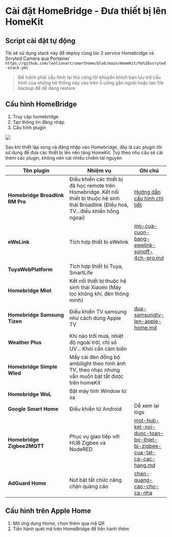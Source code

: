 # Cài đặt HomeBridge - Đưa thiết bị lên HomeKit

## Script cài đặt tự động

Tôi sẽ sử dụng stack này để deploy cùng lúc 2 service Homebridge và Scryted Camera qua Portainer `https://github.com/leolionart/smarthome/blob/main/HomeKit/hb%26scryted-stack.yml`

> Để tránh phải cấu hình lại thủ công tôi khuyến khích bạn lưu trữ cấu hình của những hệ thống này vào trên ổ cứng gắn ngoài hoặc tạo file backup để dễ dàng restore

## Cấu hình HomeBridge

1. Truy cập homebridge
2. Tạo thông tin đăng nhập
3. Cấu hình plugin

![](https://egg.d.pr/i/m0rl5o.jpg)&#x20;

Sau khi thiết lập xong và đăng nhập vào Homebridge, đây là các plugin tôi sử dụng để đưa các thiết bị lên nền tảng HomeKit. Tuỳ theo nhu cầu sẽ cài thêm các plugin, không nên cài nhiều chiếm tài nguyên

<table data-full-width="true"><thead><tr><th width="238.66666666666669">Tên plugin</th><th width="335">Nhiệm vụ</th><th>Ghi chú</th></tr></thead><tbody><tr><td><strong>Homebridge Broadlink RM Pro</strong></td><td>Điều khiển các thiết bị đã học remote trên Homebridge. Kết nối thiết bị thuộc hệ sinh thái Broadlink (Điều hoà, TV...điều khiển hồng ngoại)</td><td><a href="https://broadlink.kiwicam.nz/">Hướng dẫn cấu hình chi tiết</a></td></tr><tr><td><strong>eWeLink</strong></td><td>Tích hợp thiết bị eWelink</td><td><a data-mention href="mo-cua-cuon-bang-ewelink-sonoff-4ch-pro.md">mo-cua-cuon-bang-ewelink-sonoff-4ch-pro.md</a></td></tr><tr><td><strong>TuyaWebPlatform</strong></td><td>Tích hợp thiết bị Tuya, SmartLife</td><td></td></tr><tr><td><strong>Homebridge Miot</strong></td><td>Kết nối thiết bị thuộc hệ sinh thái Xiaomi (Máy lọc không khí, đèn thông minh)</td><td></td></tr><tr><td><strong>Homebridge Samsung Tizen</strong></td><td>Điều khiển TV samsung như cách dùng Apple TV</td><td><a data-mention href="dua-samsungtv-len-apple-home.md">dua-samsungtv-len-apple-home.md</a></td></tr><tr><td><strong>Weather Plus</strong></td><td>Khi nào trời mưa, nhiệt độ ngoài trời, chỉ số UV... Khỏi cần cảm biến</td><td></td></tr><tr><td><strong>Homebridge Simple Wled</strong></td><td>Mấy cái đèn đồng bộ ambilight theo hình ảnh TV, theo nhạc nhưng vẫn muốn bật tắt được trên homeKit</td><td></td></tr><tr><td><strong>Homebridge WoL</strong></td><td>Bật máy tính Window từ xa</td><td></td></tr><tr><td><strong>Google Smart Home</strong></td><td>Điều khiển từ Android </td><td>Dễ xem lại logs</td></tr><tr><td><strong>Homebridge Zigbee2MQTT</strong></td><td>Phục vụ giao tiếp với HUB Zigbee và NodeRED</td><td><a data-mention href="mot-hub-ket-noi-duoc-toan-bo-thiet-bi-zigbee-cua-tat-ca-cac-hang.md">mot-hub-ket-noi-duoc-toan-bo-thiet-bi-zigbee-cua-tat-ca-cac-hang.md</a></td></tr><tr><td><strong>AdGuard Home</strong></td><td>Nút bật tắt chức năng chặn quảng cáo</td><td><a data-mention href="../../nhung-du-an-thu-vi-voi-homelab/chan-quang-cao-cho-ca-nha/">chan-quang-cao-cho-ca-nha</a></td></tr></tbody></table>

## Cấu hình trên Apple Home

1. Mở ứng dụng Home, chọn thêm qua mã QR
2. Tiến hành quét mã trên HomeBridge để tiến hành thêm
